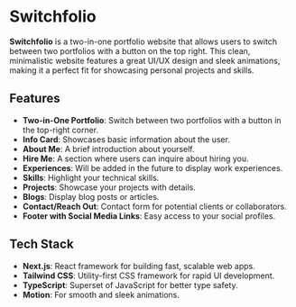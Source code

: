 # Switchfolio

**Switchfolio** is a two-in-one portfolio website that allows users to switch between two portfolios with a button on the top right. This clean, minimalistic website features a great UI/UX design and sleek animations, making it a perfect fit for showcasing personal projects and skills.

## Features

- **Two-in-One Portfolio**: Switch between two portfolios with a button in the top-right corner.
- **Info Card**: Showcases basic information about the user.
- **About Me**: A brief introduction about yourself.
- **Hire Me**: A section where users can inquire about hiring you.
- **Experiences**: Will be added in the future to display work experiences.
- **Skills**: Highlight your technical skills.
- **Projects**: Showcase your projects with details.
- **Blogs**: Display blog posts or articles.
- **Contact/Reach Out**: Contact form for potential clients or collaborators.
- **Footer with Social Media Links**: Easy access to your social profiles.

## Tech Stack

- **Next.js**: React framework for building fast, scalable web apps.
- **Tailwind CSS**: Utility-first CSS framework for rapid UI development.
- **TypeScript**: Superset of JavaScript for better type safety.
- **Motion**: For smooth and sleek animations.
